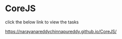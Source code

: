 # CoreJS

click the below link to view the tasks

https://narayanareddychinnapureddy.github.io/CoreJS/
